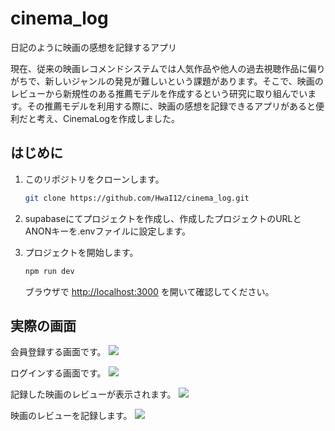 # cinema_log
日記のように映画の感想を記録するアプリ

現在、従来の映画レコメンドシステムでは人気作品や他人の過去視聴作品に偏りがちで、新しいジャンルの発見が難しいという課題があります。そこで、映画のレビューから新規性のある推薦モデルを作成するという研究に取り組んでいます。その推薦モデルを利用する際に、映画の感想を記録できるアプリがあると便利だと考え、CinemaLogを作成しました。

## はじめに
1. このリポジトリをクローンします。
   ```bash
   git clone https://github.com/HwaI12/cinema_log.git
   ```
2. supabaseにてプロジェクトを作成し、作成したプロジェクトのURLとANONキーを.envファイルに設定します。

3. プロジェクトを開始します。
    ```bash
    npm run dev
    ```
    ブラウザで [http://localhost:3000](http://localhost:3000) を開いて確認してください。

## 実際の画面
会員登録する画面です。
![](https://github.com/user-attachments/assets/8a7adecf-3030-4a4a-9c21-8bf6b603a8d4)

ログインする画面です。
![](https://github.com/user-attachments/assets/3f6aebaa-5600-4879-9c8b-1555e51c7d78)

記録した映画のレビューが表示されます。
![](https://github.com/user-attachments/assets/1e8afdc7-03ba-4c78-b6a0-c0e00d2e8440)

映画のレビューを記録します。
![](https://github.com/user-attachments/assets/fb363e07-c53f-43d2-b5b3-c09ecb2189d2)